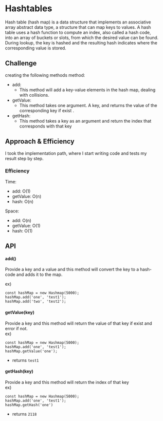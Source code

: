 # Hashtables

Hash table (hash map) is a data structure that implements an associative array abstract data type, a structure that can map keys to values. A hash table uses a hash function to compute an index, also called a hash code, into an array of buckets or slots, from which the desired value can be found. During lookup, the key is hashed and the resulting hash indicates where the corresponding value is stored.

## Challenge

creating the following methods method:

- add:
  - This method will add a key-value elements in the hash map, dealing with collisions.
- getValue:
  - This method takes one argument. A key, and returns the value of the corresponding key if exist .
- getHash:
  - This method takes a key as an argument and return the index that corresponds with that key

## Approach & Efficiency

I took the implementation path, where I start writing code and tests my result step by step.

### Efficiency

Time:

- add: O(1)
- getValue: O(n)
- hash: O(n)

Space:

- add: O(n)
- getValue: O(1)
- hash: O(1)

## API

#### add()

Provide a key and a value and this method will convert the key to a hash-code and adds it to the map.

ex)

```
const hashMap = new Hashmap(5000);
hashMap.add('one', 'test1');
hashMap.add('two', 'test2');
```

#### getValue(key)

Provide a key and this method will return the value of that key if exist and error if not.  
ex)

```
const hashMap = new Hashmap(5000);
hashMap.add('one', 'test1');
hashMap.getValue('one');
```

- returns `test1`



#### getHash(key)

Provide a key and this method will return the index of that key   
ex)

```
const hashMap = new Hashmap(5000);
hashMap.add('one', 'test1');
hashMap.getHash('one')
```

- returns `2118`